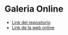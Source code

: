 # Galeria Online

- [Link del repositorio](https://github.com/Smmook/tienda-adri.git)
- [Link de la web online](https://smmook.github.io/tienda-adri/)
